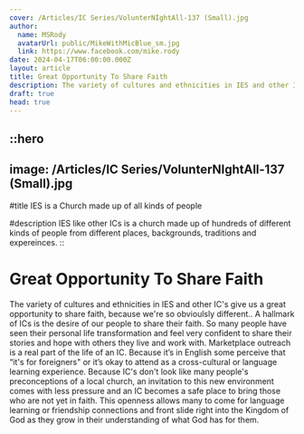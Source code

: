 ```yaml
---
cover: /Articles/IC Series/VolunterNIghtAll-137 (Small).jpg
author:
  name: MSRody
  avatarUrl: public/MikeWithMicBlue_sm.jpg
  link: https://www.facebook.com/mike.rody
date: 2024-04-17T06:00:00.000Z
layout: article
title: Great Opportunity To Share Faith
description: The variety of cultures and ethnicities in IES and other IC's give us a great opportunity to share faith, because we're so obvioulsly different.
draft: true
head: true
---
```


::hero
---
image: /Articles/IC Series/VolunterNIghtAll-137 (Small).jpg
---
#title
IES is a Church made up of all kinds of people

#description
IES like other ICs is a church made up of hundreds of different kinds of people from different places, backgrounds, traditions and expereinces.
::

# Great Opportunity To Share Faith

The variety of cultures and ethnicities in IES and other IC's give us a great opportunity to share faith, because we're so obvioulsly different.. A hallmark of ICs is the desire of our people to share their faith. So many people have seen their personal life transformation and feel very confident to share their stories and hope with others they live and work with. Marketplace outreach is a real part of the life of an IC. Because it’s in English some perceive that “it's for foreigners" or it’s okay to attend as a cross-cultural or language learning experience. Because IC's don't look like many people's preconceptions of a local church, an invitation to this new environment comes with less pressure and an IC becomes a safe place to bring those who are not yet in faith. This openness allows many to come for language learning or friendship connections and front slide right into the Kingdom of God as they grow in their understanding of what God has for them.
